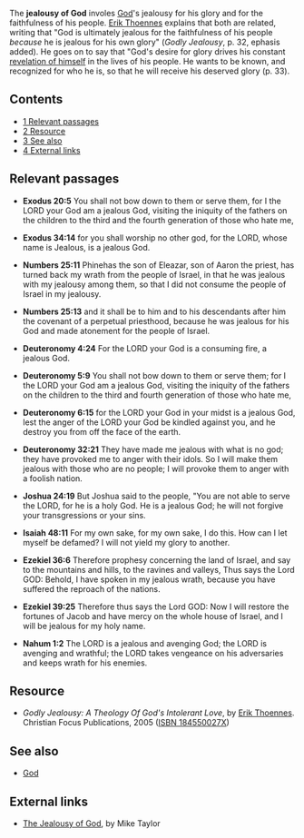 The **jealousy of God** involes [God](God "God")'s jealousy for his
glory and for the faithfulness of his people.
[Erik Thoennes](Erik_Thoennes "Erik Thoennes") explains that both
are related, writing that "God is ultimately jealous for the
faithfulness of his people *because* he is jealous for his own
glory" (*Godly Jealousy*, p. 32, ephasis added). He goes on to say
that "God's desire for glory drives his constant
[revelation of himself](Revelation_of_God "Revelation of God") in
the lives of his people. He wants to be known, and recognized for
who he is, so that he will receive his deserved glory (p. 33).


## Contents

-   [1 Relevant passages](#Relevant_passages)
-   [2 Resource](#Resource)
-   [3 See also](#See_also)
-   [4 External links](#External_links)

## Relevant passages

-   **Exodus 20:5** You shall not bow down to them or serve them,
    for I the LORD your God am a jealous God, visiting the iniquity of
    the fathers on the children to the third and the fourth generation
    of those who hate me,

-   **Exodus 34:14** for you shall worship no other god, for the
    LORD, whose name is Jealous, is a jealous God.

-   **Numbers 25:11** Phinehas the son of Eleazar, son of Aaron the
    priest, has turned back my wrath from the people of Israel, in that
    he was jealous with my jealousy among them, so that I did not
    consume the people of Israel in my jealousy.

-   **Numbers 25:13** and it shall be to him and to his descendants
    after him the covenant of a perpetual priesthood, because he was
    jealous for his God and made atonement for the people of Israel.

-   **Deuteronomy 4:24** For the LORD your God is a consuming fire,
    a jealous God.

-   **Deuteronomy 5:9** You shall not bow down to them or serve
    them; for I the LORD your God am a jealous God, visiting the
    iniquity of the fathers on the children to the third and fourth
    generation of those who hate me,

-   **Deuteronomy 6:15** for the LORD your God in your midst is a
    jealous God, lest the anger of the LORD your God be kindled against
    you, and he destroy you from off the face of the earth.

-   **Deuteronomy 32:21** They have made me jealous with what is no
    god; they have provoked me to anger with their idols. So I will
    make them jealous with those who are no people; I will provoke them
    to anger with a foolish nation.

-   **Joshua 24:19** But Joshua said to the people, "You are not
    able to serve the LORD, for he is a holy God. He is a jealous God;
    he will not forgive your transgressions or your sins.

-   **Isaiah 48:11** For my own sake, for my own sake, I do this.
    How can I let myself be defamed? I will not yield my glory to
    another.

-   **Ezekiel 36:6** Therefore prophesy concerning the land of
    Israel, and say to the mountains and hills, to the ravines and
    valleys, Thus says the Lord GOD: Behold, I have spoken in my
    jealous wrath, because you have suffered the reproach of the
    nations.

-   **Ezekiel 39:25** Therefore thus says the Lord GOD: Now I will
    restore the fortunes of Jacob and have mercy on the whole house of
    Israel, and I will be jealous for my holy name.

-   **Nahum 1:2** The LORD is a jealous and avenging God; the LORD
    is avenging and wrathful; the LORD takes vengeance on his
    adversaries and keeps wrath for his enemies.

## Resource

-   *Godly Jealousy: A Theology Of God's Intolerant Love*, by
    [Erik Thoennes](Erik_Thoennes "Erik Thoennes"). Christian Focus
    Publications, 2005
    ([ISBN 184550027X](http://www.theopedia.com/Special:BookSources/184550027X))

## See also

-   [God](God "God")

## External links

-   [The Jealousy of God](http://www.miketaylor.org.uk/xian/jealous.html),
    by Mike Taylor



